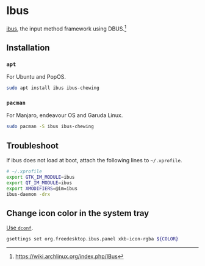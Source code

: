 # Ibus


[ibus](https://github.com/ibus/ibus), the input method framework using DBUS.[^1]

<!--more-->

## Installation

### `apt`

For Ubuntu and PopOS.

```bash
sudo apt install ibus ibus-chewing
```

### `pacman`

For Manjaro, endeavour OS and Garuda Linux.

```bash
sudo pacman -S ibus ibus-chewing
```

## Troubleshoot

If ibus does not load at boot, attach the following lines to `~/.xprofile`.

```bash
# ~/.xprofile
export GTK_IM_MODULE=ibus
export QT_IM_MODULE=ibus
export XMODIFIERS=@im=ibus
ibus-daemon -drx
```

## Change icon color in the system tray

[Use `dconf`](https://wiki.archlinux.org/index.php/IBus#Systray_language_icon_color).

```bash
gsettings set org.freedesktop.ibus.panel xkb-icon-rgba ${COLOR}
```


[^1]: https://wiki.archlinux.org/index.php/IBus

